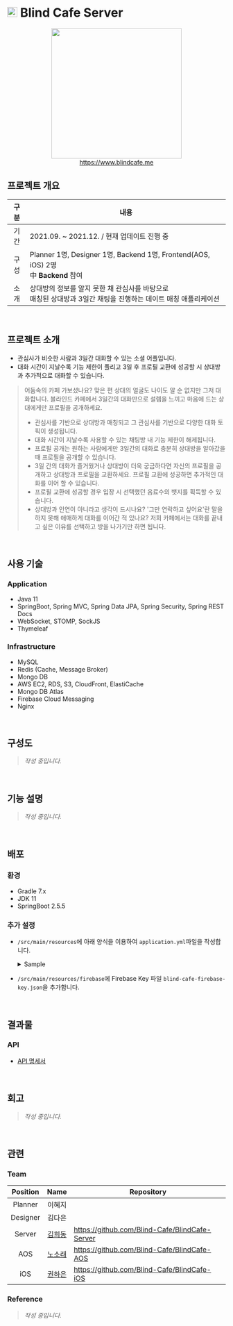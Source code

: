 # <img height="23px" width="23px" src="https://user-images.githubusercontent.com/59307414/161243663-3b7e20ac-a485-4ce0-9b25-6f636d180b0e.png"> Blind Cafe Server

<div align="center">
<img src="https://user-images.githubusercontent.com/59307414/161209758-c93ed073-0c40-479f-ada5-5f417ed4ff83.png" width="300" />
<br>
<a href="https://www.blindcafe.me/" target="_blank">https://www.blindcafe.me</a>
</div>

## 프로젝트 개요
| 구분 |내용|
|:------:|-------|
| 기간 |2021.09. ~ 2021.12. / 현재 업데이트 진행 중|
| 구성 |Planner 1명, Designer 1명, Backend 1명, Frontend(AOS, iOS) 2명<br>中 **Backend** 참여|
| 소개 |상대방의 정보를 알지 못한 채 관심사를 바탕으로<br>매칭된 상대방과 3일간 채팅을 진행하는 데이트 매칭 애플리케이션|

<br>

## 프로젝트 소개
- 관심사가 비슷한 사람과 3일간 대화할 수 있는 소셜 어플입니다.
- 대화 시간이 지날수록 기능 제한이 풀리고 3일 후 프로필 교환에 성공할 시 상대방과 추가적으로 대화할 수 있습니다.

> 어둠속의 카페 가보셨나요? 맞은 편 상대의 얼굴도 나이도 알 순 없지만 그저 대화합니다. 블라인드 카페에서 3일간의 대화만으로 설렘을 느끼고 마음에 드는 상대에게만 프로필을 공개하세요.
> - 관심사를 기반으로 상대방과 매칭되고 그 관심사를 기반으로 다양한 대화 토픽이 생성됩니다.
> - 대화 시간이 지날수록 사용할 수 있는 채팅방 내 기능 제한이 해제됩니다.
> - 프로필 공개는 원하는 사람에게만 3일간의 대화로 충분히 상대방을 알아갔을 때 프로필을 공개할 수 있습니다.
> - 3일 간의 대화가 즐거웠거나 상대방이 더욱 궁금하다면 자신의 프로필을 공개하고 상대방과 프로필을 교환하세요. 프로필 교환에 성공하면 추가적인 대화를 이어 할 수 있습니다.
> - 프로필 교환에 성공할 경우 입장 시 선택했던 음료수의 뱃지를 획득할 수 있습니다.
> - 상대방과 인연이 아니라고 생각이 드시나요? '그만 연락하고 싶어요'란 말을 하지 못해 애매하게 대화를 이어간 적 있나요? 저희 카페에서는 대화를 끝내고 싶은 이유를 선택하고 방을 나가기만 하면 됩니다.

<br>

## 사용 기술
### Application
- Java 11
- SpringBoot, Spring MVC, Spring Data JPA, Spring Security, Spring REST Docs
- WebSocket, STOMP, SockJS
- Thymeleaf

### Infrastructure
- MySQL
- Redis (Cache, Message Broker)
- Mongo DB
- AWS EC2, RDS, S3, CloudFront, ElastiCache
- Mongo DB Atlas
- Firebase Cloud Messaging
- Nginx

<br>

## 구성도
> *작성 중입니다.*

<br>

## 기능 설명
> *작성 중입니다.*

<br>

## 배포
### 환경
- Gradle 7.x
- JDK 11
- SpringBoot 2.5.5

### 추가 설정
- `/src/main/resources`에 아래 양식을 이용하여 `application.yml`파일을 작성합니다.
    <details>
    <summary>Sample</summary>
    <div markdown="1">  

    ```yml
    spring:
      profiles:
        active: {적용 환경}
    
    ---
    
    spring:
      profiles:
        group:
          "local": "local, common"
          "dev": "dev, common"
          "prod": "prod, common"
    
    ---
    
    spring:
      config:
        activate:
          on-profile: local
      datasource:
        driver-class-name: com.mysql.cj.jdbc.Driver
        url: {Local RDBMS(MySQL) URL}
        username: {Local RDBMS(MySQL) Username}
        password: {Local RDBMS(MySQL) 비밀번호}
      redis:
        host: {Local Redis URL}
        port: {Local Redis PORT}
      data:
        mongodb:
          uri: {Local Mongo DB URL}
    
    ---
  
    spring:
      config:
        activate:
          on-profile: dev
      datasource:
        driver-class-name: com.mysql.cj.jdbc.Driver
        url: {Dev RDBMS(MySQL) URL}
        username: {Dev RDBMS(MySQL) Username}
        password: {Dev RDBMS(MySQL) 비밀번호}
      redis:
        host: {Dev Redis URL}
        port: {Dev Redis PORT}
      data:
        mongodb:
          uri: {Dev Mongo DB URL}
    
    ---
    
    spring:
      config:
        activate:
          on-profile: prod
      datasource:
        driver-class-name: com.mysql.cj.jdbc.Driver
        url: {Prod RDBMS(MySQL) URL}
        username: {Prod RDBMS(MySQL) Username}
        password: {Prod RDBMS(MySQL) 비밀번호}
      redis:
        host: {Prod Redis URL}
        port: {Prod Redis PORT}
      data:
        mongodb:
          uri: {Prod Mongo DB URL}
    
    ---
    
    server:
      port: 8080
      tomcat:
        uri-encoding: UTF-8
    
    spring:
      config:
        activate:
          on-profile: common
      mvc:
        static-path-pattern: /static/**
      jpa:
        database: mysql
        database-platform: org.hibernate.dialect.MySQL5InnoDBDialect
        generate-ddl: true
      servlet:
        multipart:
          max-file-size: 10MB
      mail:
        host: smtp.gmail.com
        port: 587
        username: {Gmail SMTP 이용할 계정의 이메일 주소}
        password: {Gmail SMTP 이용할 계정의 이메일의 비밀번호}
        properties:
          mail:
            smtp:
              starttls:
                enable: true
                required: true
              auth: true
      thymeleaf:
        cache: false
    
    cloud:
      aws:
        credentials:
          accessKey: {AWS Credential Access Key}
          secretKey: {AWS Credential Secret Key}
        s3:
          bucket: {AWS S3 Bucket 이름}
        region:
          static: ap-northeast-2
        cloudfront:
          url: {AWS CloudFront URL}
        stack:
          auto: false
    
    email:
      from: {건의사항 발신 이메일 주소}
      to: {건의사항 수신 이메일 주소}
    
    fcm:
      key: {Firebase Key(json) 파일 경로}
      auth: https://www.googleapis.com/auth/cloud-platform
      api: {FCM Send API URL}
      firebase-create-scoped: https://www.googleapis.com/auth/firebase.messaging
      firebase-multicast-message-size: 450
    
    secret:
      key1: {JWT 시그니처 1}
      key2: {JWT 시그니처 2}
      key3: {JWT 시그니처 3}
      sample-token: {Security 필터 적용 후 테스트할 경우 Access token}
    ```
</div>
</details>

- `/src/main/resources/firebase`에 Firebase Key 파일 `blind-cafe-firebase-key.json`을 추가합니다.

<br>

## 결과물
### API
- [API 명세서](https://www.blindcafe.me/docs)


<br>

## 회고
> *작성 중입니다.*

<br>

## 관련
### Team
|Position|Name|Repository|
|:---:|:---:|---|
|Planner|이혜지||
|Designer|김다은||
|Server|[김희동](https://sulky-branch-08e.notion.site/Heedong-Kim-f0962ce4ba2947f68ffb3c3815846f80)|https://github.com/Blind-Cafe/BlindCafe-Server|
|AOS|[노소래](https://github.com/nosorae)|https://github.com/Blind-Cafe/BlindCafe-AOS|
|iOS|[권하은](https://github.com/eilyri)|https://github.com/Blind-Cafe/BlindCafe-iOS|

### Reference
> *작성 중입니다.*
